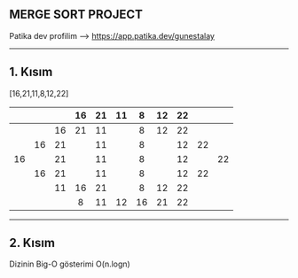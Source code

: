 ## MERGE SORT PROJECT

Patika dev profilim --> https://app.patika.dev/gunestalay

---

## 1. Kısım

[16,21,11,8,12,22] 

|  |  |  | 16 | 21 | 11 | 8 | 12 | 22 |  |  |
|:-:|:-:|:-:|:-:|:-:|:-:|:-:|:-:|:-:|:-:|:-:|
|  |  | 16 | 21 | 11 |  | 8 | 12 | 22 |  |  |
|  | 16 | 21 |  | 11 |  | 8 |  | 12 | 22 |  | 
| 16 |  | 21 |  | 11 |  | 8 |  | 12 |  | 22 |
|  | 16 | 21 |  | 11 |  | 8 |  | 12 | 22 |  |
|  |  | 11 | 16 | 21 |  | 8 | 12 | 22 |  |  | 
|  |  |  | 8 | 11 | 12 | 16 | 21 |22 |  |  |

---

## 2. Kısım

Dizinin Big-O gösterimi O(n.logn)